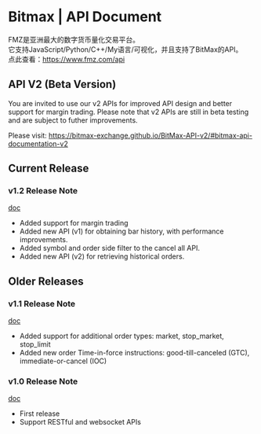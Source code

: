 Bitmax | API Document
==============================================

FMZ是亚洲最大的数字货币量化交易平台。   
它支持JavaScript/Python/C++/My语言/可视化，并且支持了BitMax的API。  
点此查看：https://www.fmz.com/api

API V2 (Beta Version)
----------------------------------------------

You are invited to use our v2 APIs for improved API design and better support for margin trading. Please note that v2 APIs are still in beta testing and are subject to futher improvements. 

Please visit: https://bitmax-exchange.github.io/BitMax-API-v2/#bitmax-api-documentation-v2

Current Release
----------------------------------------------

### v1.2 Release Note

[doc](bitmax-api-doc-v1.2.md)

* Added support for margin trading
* Added new API (v1) for obtaining bar history, with performance improvements.
* Added symbol and order side filter to the cancel all API.
* Added new API (v2) for retrieving historical orders. 

Older Releases
----------------------------------------------

### v1.1 Release Note

[doc](archive/bitmax-api-doc-v1.1.md)

* Added support for additional order types: market, stop_market, stop_limit
* Added new order Time-in-force instructions: good-till-canceled (GTC), immediate-or-cancel (IOC)

### v1.0 Release Note

[doc](archive/bitmax-api-doc-v1.0.md)

* First release
* Support RESTful and websocket APIs
